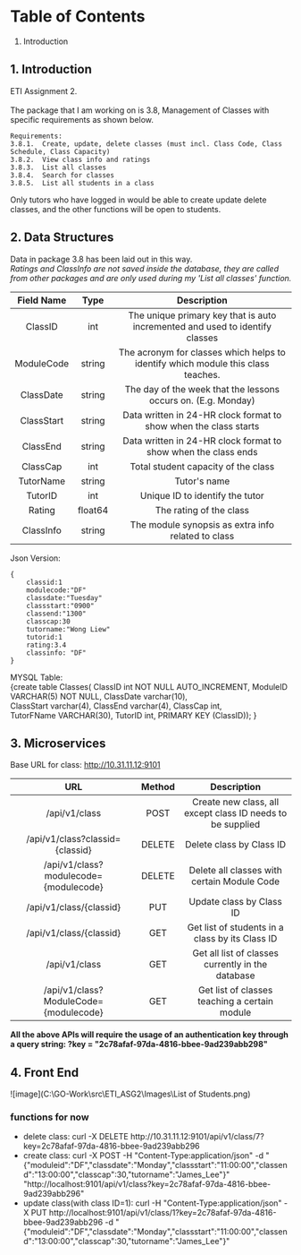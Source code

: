 # Table of Contents
1. Introduction


## 1. Introduction
ETI Assignment 2. <br></br>
The package that I am working on is 3.8, Management of Classes with specific requirements as shown below.
```
Requirements:
3.8.1.	Create, update, delete classes (must incl. Class Code, Class Schedule, Class Capacity)
3.8.2.	View class info and ratings
3.8.3.	List all classes
3.8.4.	Search for classes
3.8.5.	List all students in a class
```
Only tutors who have logged in would be able to create update delete classes, and the other functions will be open to students.

## 2. Data Structures
Data in package 3.8 has been laid out in this way.</br> *Ratings and ClassInfo are not saved inside the database, they are called from other packages and are only used during my 'List all classes' function.*

| Field Name | Type  | Description  |
| :--------: | :---: | :----------: |
| ClassID | int | The unique primary key that is auto incremented and used to identify classes |
| ModuleCode | string | The acronym for classes which helps to identify which module this class teaches. |
| ClassDate | string | The day of the week that the lessons occurs on. (E.g. Monday) |
| ClassStart | string | Data written in 24-HR clock format to show when the class starts |
| ClassEnd | string | Data written in 24-HR clock format to show when the class ends |
| ClassCap | int | Total student capacity of the class |
| TutorName | string | Tutor's name |
| TutorID | int | Unique ID to identify the tutor |
| Rating | float64 | The rating of the class |
| ClassInfo | string | The module synopsis as extra info related to class |

Json Version:
```
{
	classid:1
	modulecode:"DF"
	classdate:"Tuesday"
	classstart:"0900"
	classend:"1300"
	classcap:30
	tutorname:"Wong Liew"
	tutorid:1
	rating:3.4
	classinfo: "DF"
}
```
MYSQL Table:</br>
{create table Classes(
	ClassID int NOT NULL AUTO_INCREMENT, 
	ModuleID VARCHAR(5) NOT NULL,
	ClassDate varchar(10),  
	ClassStart  varchar(4), 
	ClassEnd varchar(4),
    ClassCap int,  
	TutorFName VARCHAR(30),
    TutorID int,
    PRIMARY KEY (ClassID));
}
## 3. Microservices 
Base URL for class: http://10.31.11.12:9101

| URL | Method  | Description  |
| :--------: | :---: | :----------: |
| /api/v1/class | POST | Create new class, all except class ID needs to be supplied |
| /api/v1/class?classid={classid} | DELETE | Delete class by Class ID |
| /api/v1/class?modulecode={modulecode} | DELETE | Delete all classes with certain Module Code |
| /api/v1/class/{classid} | PUT | Update class by Class ID |
| /api/v1/class/{classid} | GET | Get list of students in a class by its Class ID |
| /api/v1/class | GET | Get all list of classes currently in the database |
| /api/v1/class?ModuleCode={modulecode} | GET | Get list of classes teaching a certain module |

**All the above APIs will require the usage of an authentication key through a query string: ?key = "2c78afaf-97da-4816-bbee-9ad239abb298"**

## 4. Front End


![image](C:\GO-Work\src\ETI_ASG2\Images\List of Students.png)

### functions for now
<ul><li>delete class:
curl -X DELETE http://10.31.11.12:9101/api/v1/class/7?key=2c78afaf-97da-4816-bbee-9ad239abb296</li>
<li>create class:
curl -X POST -H "Content-Type:application/json" -d "{"moduleid":"DF","classdate":"Monday","classstart":"11:00:00","classend":"13:00:00","classcap":30,"tutorname":"James_Lee"}" "http://localhost:9101/api/v1/class?key=2c78afaf-97da-4816-bbee-9ad239abb296"</li>
<li>update class(with class ID=1):
curl -H "Content-Type:application/json" -X PUT http://localhost:9101/api/v1/class/1?key=2c78afaf-97da-4816-bbee-9ad239abb296 -d "{"moduleid":"DF","classdate":"Monday","classstart":"11:00:00","classend":"13:00:00","classcap":30,"tutorname":"James_Lee"}"</li>
</ul>


